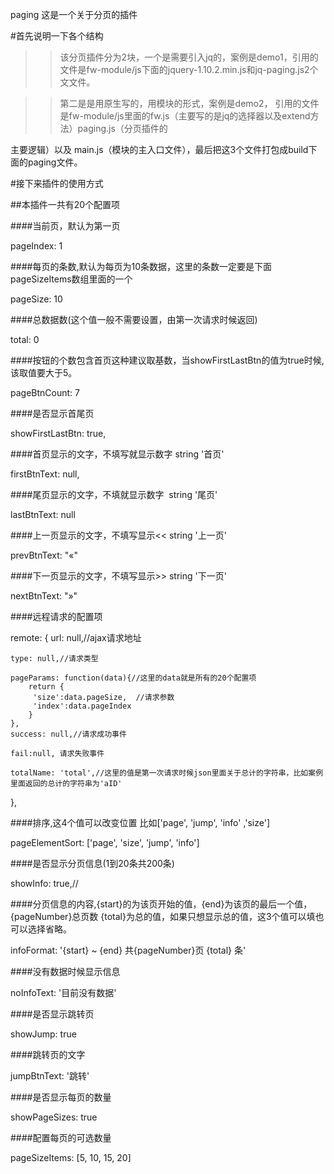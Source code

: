 ﻿paging
这是一个关于分页的插件

#首先说明一下各个结构

>>该分页插件分为2块，一个是需要引入jq的，案例是demo1，引用的文件是fw-module/js下面的jquery-1.10.2.min.js和jq-paging.js2个文文件。

>>第二是是用原生写的，用模块的形式，案例是demo2， 引用的文件是fw-module/js里面的fw.js（主要写的是jq的选择器以及extend方法）paging.js（分页插件的

主要逻辑）以及 main.js（模块的主入口文件），最后把这3个文件打包成build下面的paging文件。
 

#接下来插件的使用方式
 
##本插件一共有20个配置项
	
####当前页，默认为第一页

pageIndex: 1

####每页的条数,默认为每页为10条数据，这里的条数一定要是下面pageSizeItems数组里面的一个

pageSize: 10

####总数据数(这个值一般不需要设置，由第一次请求时候返回)

total: 0

####按钮的个数包含首页这种建议取基数，当showFirstLastBtn的值为true时候,该取值要大于5。

pageBtnCount: 7

####是否显示首尾页  

showFirstLastBtn: true,

####首页显示的文字，不填写就显示数字 string '首页'

firstBtnText: null,

####尾页显示的文字，不填就显示数字  string  '尾页'

lastBtnText: null

####上一页显示的文字，不填写显示<< string '上一页'

prevBtnText: "&laquo;"

####下一页显示的文字，不填写显示>> string '下一页'

nextBtnText: "&raquo;"

####远程请求的配置项

remote: {
	url: null,//ajax请求地址
	
	type: null,//请求类型 
	
	pageParams: function(data){//这里的data就是所有的20个配置项		
		return {
		 'size':data.pageSize,  //请求参数		
		 'index':data.pageIndex
		}
	},	
	success: null,//请求成功事件
	
	fail:null, 请求失败事件
	
	totalName: 'total',//这里的值是第一次请求时候json里面关于总计的字符串，比如案例里面返回的总计的字符串为'aID'	
},

####排序,这4个值可以改变位置 比如['page', 'jump', 'info' ,'size']

pageElementSort: ['page', 'size', 'jump', 'info']

####是否显示分页信息(1到20条共200条)

showInfo: true,//

####分页信息的内容,{start}的为该页开始的值，{end}为该页的最后一个值，{pageNumber}总页数 {total}为总的值，如果只想显示总的值，这3个值可以填也可以选择省略。

infoFormat: '{start} ~ {end} 共{pageNumber}页 {total} 条'

####没有数据时候显示信息

noInfoText: '目前没有数据'

####是否显示跳转页

showJump: true

####跳转页的文字

jumpBtnText: '跳转'

####是否显示每页的数量

showPageSizes: true

####配置每页的可选数量 

pageSizeItems: [5, 10, 15, 20]


